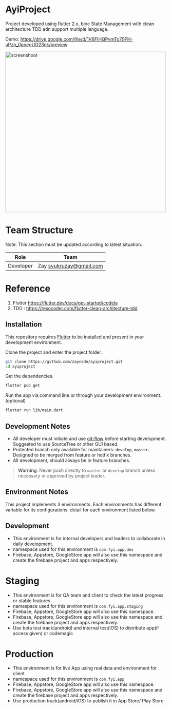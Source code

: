 



# AyiProject

Project developed using flutter 2.x, bloc State Management with clean architecture TDD adn support multiple language.

Demo: https://drive.google.com/file/d/1V6FIHQPvmTo79FH-uPzp_0poegUO23ek/preview

<img width="500" alt="screenshoot" src="https://user-images.githubusercontent.com/5361004/197741462-4d465e87-1cd8-4d62-a3bb-fdbdeb3670e0.png">

# Team Structure

Note: This section must be updated according to latest situation.

| Role           | Team                      | 
|----------------|---------------------------|
| Developer      | Zay <syukruzay@gmail.com> |

# Reference
1. Flutter https://flutter.dev/docs/get-started/codela
2. TDD : https://resocoder.com/flutter-clean-architecture-tdd

## Installation

This repository requires [Flutter](https://flutter.dev/docs/get-started/install) to be installed and
present in your development environment.

Clone the project and enter the project folder.

```sh
git clone https://github.com/zaycode/ayiproject.git
cd ayiproject
```


Get the dependencies.

```sh
flutter pub get
```

Run the app via command line or through your development environment. (optional)

```sh
flutter run lib/main.dart
```


## Development Notes

- All developer must initiate and use [git-flow](https://datasift.github.io/gitflow/IntroducingGitFlow.html) before starting development. Suggested to use SourceTree or other GUI based.
- Protected branch only available for maintainers: `develop`, `master`. Designed to be merged from feature or hotfix branches.
- All development, should always be in feature branches.

> **Warning**: Never push directly to `master` or `develop` branch unless necessary or approved by project leader.

## Environment Notes

This project implements 3 environments. Each environments has different variable for its configurations.
detail for each environment listed below.

## Development
- This environment is for  internal developers and leaders to collaborate in daily development.
- namespace used for this environment is  `com.fyi.app.dev`
- Firebase, Appstore, GoogleStore app will also use this namespace and create the firebase project and apps respectively.

# Staging
- This environment is for  QA team and client to check the latest progress or stable features
- namespace used for this environment is `com.fyi.app.staging`
- Firebase, Appstore, GoogleStore app will also use this namespace.
- Firebase, Appstore, GoogleStore app will also use this namespace and create the firebase project and apps respectively.
- Use beta test track(android) and internal test(iOS) to distribute app(if access given) or codemagic

# Production
- This environment is for live App using real data and environment for client
- namespace used for this environment is `com.fyi.app`
- Firebase, Appstore, GoogleStore app will also use this namespace.
- Firebase, Appstore, GoogleStore app will also use this namespace and create the firebase project and apps respectively.
- Use production track(android/iOS) to publish it in App Store/ Play Store
